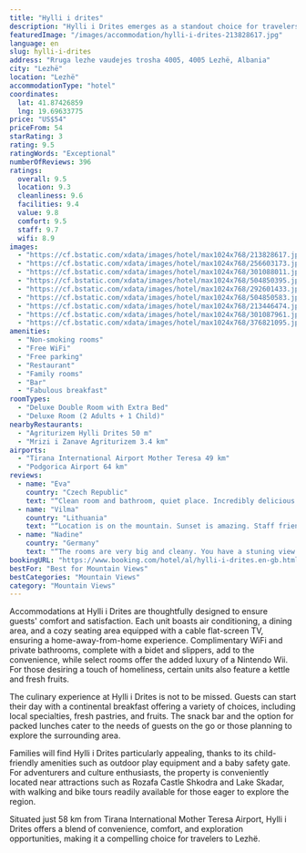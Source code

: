 ```yaml
---
title: "Hylli i drites"
description: "Hylli i Drites emerges as a standout choice for travelers seeking a blend of comfort and convenience in the heart of Lezhë."
featuredImage: "/images/accommodation/hylli-i-drites-213828617.jpg"
language: en
slug: hylli-i-drites
address: "Rruga lezhe vaudejes trosha 4005, 4005 Lezhë, Albania"
city: "Lezhë"
location: "Lezhë"
accommodationType: "hotel"
coordinates:
  lat: 41.87426859
  lng: 19.69633775
price: "US$54"
priceFrom: 54
starRating: 3
rating: 9.5
ratingWords: "Exceptional"
numberOfReviews: 396
ratings:
  overall: 9.5
  location: 9.3
  cleanliness: 9.6
  facilities: 9.4
  value: 9.8
  comfort: 9.5
  staff: 9.7
  wifi: 8.9
images:
  - "https://cf.bstatic.com/xdata/images/hotel/max1024x768/213828617.jpg?k=d6d0d948a498be3a7cfd0f3f20c9309f83ab5e18ef0f170c8bba3d1ce5b08eef&o=&hp=1"
  - "https://cf.bstatic.com/xdata/images/hotel/max1024x768/256603173.jpg?k=6a4a8fab2b07ee1d89383fafc8d2b67480e959b5ad9a2e3588350dfc64765a8d&o=&hp=1"
  - "https://cf.bstatic.com/xdata/images/hotel/max1024x768/301088011.jpg?k=70147aac1412089856bc64d251037f1dd89f31d4b133bd1469a8e06bcacfcb2a&o=&hp=1"
  - "https://cf.bstatic.com/xdata/images/hotel/max1024x768/504850395.jpg?k=5325c189dd34d171729934e9b36818f67a53a79560b1efb2e3a608d3d6d098e6&o=&hp=1"
  - "https://cf.bstatic.com/xdata/images/hotel/max1024x768/292601433.jpg?k=264c544b6be172218bf9fe0395e1350c9dd0dca11b579784be72617d740d2afb&o=&hp=1"
  - "https://cf.bstatic.com/xdata/images/hotel/max1024x768/504850583.jpg?k=833fe268e1a501f08b995a1e92f6eeccf7350d552d3a03c3957c4de2e68684a4&o=&hp=1"
  - "https://cf.bstatic.com/xdata/images/hotel/max1024x768/213446474.jpg?k=25a2607acf15b7a9fca45dfce340e59f7c52b915abf5e32df43fa09721ad532a&o=&hp=1"
  - "https://cf.bstatic.com/xdata/images/hotel/max1024x768/301087961.jpg?k=53c06e586b46a8ac4dc74f6d5d31a3af574f4c5d426c3f9ac0b2fc9c3541bfd9&o=&hp=1"
  - "https://cf.bstatic.com/xdata/images/hotel/max1024x768/376821095.jpg?k=cc0a1173b3c904d5f70d9f6a05483213d124ba506f73e1918f1f1b60325c2c06&o=&hp=1"
amenities:
  - "Non-smoking rooms"
  - "Free WiFi"
  - "Free parking"
  - "Restaurant"
  - "Family rooms"
  - "Bar"
  - "Fabulous breakfast"
roomTypes:
  - "Deluxe Double Room with Extra Bed"
  - "Deluxe Room (2 Adults + 1 Child)"
nearbyRestaurants:
  - "Agriturizem Hylli Drites 50 m"
  - "Mrizi i Zanave Agriturizem 3.4 km"
airports:
  - "Tirana International Airport Mother Teresa 49 km"
  - "Podgorica Airport 64 km"
reviews:
  - name: "Eva"
    country: "Czech Republic"
    text: "“Clean room and bathroom, quiet place. Incredibly delicious food (definitely have a lunch or dinner there). Homemade breakfast, pomegranate juice.”"
  - name: "Vilma"
    country: "Lithuania"
    text: "“Location is on the mountain. Sunset is amazing. Staff friendly. Really good stop during your trip. Very good breakfast. restaurant balcony with magic view.”"
  - name: "Nadine"
    country: "Germany"
    text: "“The rooms are very big and cleany. You have a stuning view over the mountains, nature and the landscape. The breakfast was very tasty, fresh and local. We enjoy our stay there and we can recommend this accomodation.”"
bookingURL: "https://www.booking.com/hotel/al/hylli-i-drites.en-gb.html?aid=8035640"
bestFor: "Best for Mountain Views"
bestCategories: "Mountain Views"
category: "Mountain Views"
---
```


Accommodations at Hylli i Drites are thoughtfully designed to ensure guests' comfort and satisfaction. Each unit boasts air conditioning, a dining area, and a cozy seating area equipped with a cable flat-screen TV, ensuring a home-away-from-home experience. Complimentary WiFi and private bathrooms, complete with a bidet and slippers, add to the convenience, while select rooms offer the added luxury of a Nintendo Wii. For those desiring a touch of homeliness, certain units also feature a kettle and fresh fruits.

The culinary experience at Hylli i Drites is not to be missed. Guests can start their day with a continental breakfast offering a variety of choices, including local specialties, fresh pastries, and fruits. The snack bar and the option for packed lunches cater to the needs of guests on the go or those planning to explore the surrounding area.

Families will find Hylli i Drites particularly appealing, thanks to its child-friendly amenities such as outdoor play equipment and a baby safety gate. For adventurers and culture enthusiasts, the property is conveniently located near attractions such as Rozafa Castle Shkodra and Lake Skadar, with walking and bike tours readily available for those eager to explore the region.

Situated just 58 km from Tirana International Mother Teresa Airport, Hylli i Drites offers a blend of convenience, comfort, and exploration opportunities, making it a compelling choice for travelers to Lezhë.